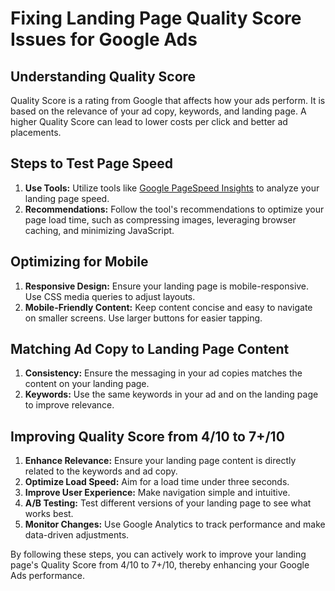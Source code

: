 # Fixing Landing Page Quality Score Issues for Google Ads

## Understanding Quality Score
Quality Score is a rating from Google that affects how your ads perform. It is based on the relevance of your ad copy, keywords, and landing page. A higher Quality Score can lead to lower costs per click and better ad placements.

## Steps to Test Page Speed
1. **Use Tools:** Utilize tools like [Google PageSpeed Insights](https://developers.google.com/speed/pagespeed/insights/) to analyze your landing page speed.
2. **Recommendations:** Follow the tool's recommendations to optimize your page load time, such as compressing images, leveraging browser caching, and minimizing JavaScript.

## Optimizing for Mobile
1. **Responsive Design:** Ensure your landing page is mobile-responsive. Use CSS media queries to adjust layouts.
2. **Mobile-Friendly Content:** Keep content concise and easy to navigate on smaller screens. Use larger buttons for easier tapping.

## Matching Ad Copy to Landing Page Content
1. **Consistency:** Ensure the messaging in your ad copies matches the content on your landing page.
2. **Keywords:** Use the same keywords in your ad and on the landing page to improve relevance.

## Improving Quality Score from 4/10 to 7+/10
1. **Enhance Relevance:** Ensure your landing page content is directly related to the keywords and ad copy.
2. **Optimize Load Speed:** Aim for a load time under three seconds.
3. **Improve User Experience:** Make navigation simple and intuitive. 
4. **A/B Testing:** Test different versions of your landing page to see what works best.
5. **Monitor Changes:** Use Google Analytics to track performance and make data-driven adjustments.

By following these steps, you can actively work to improve your landing page's Quality Score from 4/10 to 7+/10, thereby enhancing your Google Ads performance.